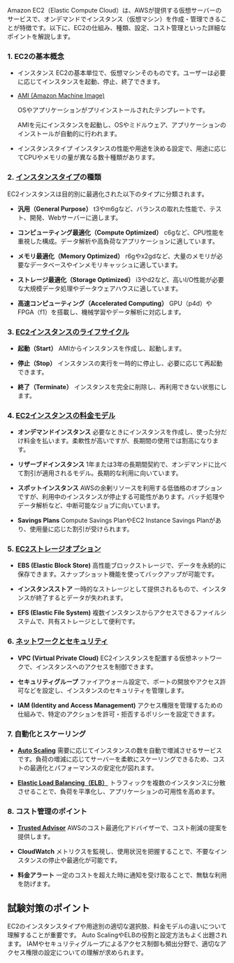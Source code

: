 Amazon EC2（Elastic Compute Cloud）は、AWSが提供する仮想サーバーのサービスで、オンデマンドでインスタンス（仮想マシン）を作成・管理できることが特徴です。以下に、EC2の仕組み、種類、設定、コスト管理といった詳細なポイントを解説します。

### 1. EC2の基本概念

* インスタンス
  EC2の基本単位で、仮想マシンそのものです。ユーザーは必要に応じてインスタンスを起動、停止、終了できます。

* [AMI (Amazon Machine Image)](./AMI.md)

  OSやアプリケーションがプリインストールされたテンプレートです。

  AMIを元にインスタンスを起動し、OSやミドルウェア、アプリケーションのインストールが自動的に行われます。

* インスタンスタイプ
  インスタンスの性能や用途を決める設定で、用途に応じてCPUやメモリの量が異なる数十種類があります。


### 2. [インスタンスタイプ](./INSTANCE_TYPE.md)の種類

EC2インスタンスは目的別に最適化された以下のタイプに分類されます。

* **汎用（General Purpose）**
  t3やm6gなど、バランスの取れた性能で、テスト、開発、Webサーバーに適します。

* **コンピューティング最適化（Compute Optimized）**
  c6gなど、CPU性能を重視した構成。データ解析や高負荷なアプリケーションに適しています。

* **メモリ最適化（Memory Optimized）**
  r6gやx2gdなど、大量のメモリが必要なデータベースやインメモリキャッシュに適しています。

* **ストレージ最適化（Storage Optimized）**
  i3やd2など、高いI/O性能が必要な大規模データ処理やデータウェアハウスに適しています。

* **高速コンピューティング（Accelerated Computing）**
  GPU（p4d）やFPGA（f1）を搭載し、機械学習やデータ解析に対応します。

### 3. [EC2インスタンスのライフサイクル](./LIFECYCLE.md)
* **起動（Start）**
  AMIからインスタンスを作成し、起動します。

* **停止（Stop）**
  インスタンスの実行を一時的に停止し、必要に応じて再起動できます。

* **終了（Terminate）**
  インスタンスを完全に削除し、再利用できない状態にします。

### 4. [EC2インスタンスの料金モデル](./PRICING_MODELS.md)
* **オンデマンドインスタンス**
  必要なときにインスタンスを作成し、使った分だけ料金を払います。柔軟性が高いですが、長期間の使用では割高になります。

* **リザーブドインスタンス**
  1年または3年の長期間契約で、オンデマンドに比べて割引が適用されるモデル。長期的な利用に向いています。

* **スポットインスタンス**
  AWSの余剰リソースを利用する低価格のオプションですが、利用中のインスタンスが停止する可能性があります。バッチ処理やデータ解析など、中断可能なジョブに向いています。

* **Savings Plans**
  Compute Savings PlanやEC2 Instance Savings Planがあり、使用量に応じた割引が受けられます。

### 5. [EC2ストレージオプション](./STORAGE.md)
* **EBS (Elastic Block Store)**
  高性能ブロックストレージで、データを永続的に保存できます。スナップショット機能を使ってバックアップが可能です。

* **インスタンスストア**
  一時的なストレージとして提供されるもので、インスタンスが終了するとデータが失われます。

* **EFS (Elastic File System)**
  複数インスタンスからアクセスできるファイルシステムで、共有ストレージとして便利です。

### 6. [ネットワークとセキュリティ](./NETWORK.md)
* **VPC (Virtual Private Cloud)**
  EC2インスタンスを配置する仮想ネットワークで、インスタンスへのアクセスを制御できます。

* **セキュリティグループ**
  ファイアウォール設定で、ポートの開放やアクセス許可などを設定し、インスタンスのセキュリティを管理します。

* **IAM (Identity and Access Management)**
  アクセス権限を管理するための仕組みで、特定のアクションを許可・拒否するポリシーを設定できます。

### 7. 自動化とスケーリング
* **[Auto Scaling](./AUTO_SCALING.md)**
  需要に応じてインスタンスの数を自動で増減させるサービスです。負荷の増減に応じてサーバーを柔軟にスケーリングできるため、コストの最適化とパフォーマンスの安定化が図れます。

* **[Elastic Load Balancing（ELB）](./ELB.md)**
  トラフィックを複数のインスタンスに分散させることで、負荷を平準化し、アプリケーションの可用性を高めます。

### 8. コスト管理のポイント
* **[Trusted Advisor](./Trusted_Advisor.md)**
  AWSのコスト最適化アドバイザーで、コスト削減の提案を提供します。

* **CloudWatch**
  メトリクスを監視し、使用状況を把握することで、不要なインスタンスの停止や最適化が可能です。

* **料金アラート**
  一定のコストを超えた時に通知を受け取ることで、無駄な利用を防げます。

## 試験対策のポイント
EC2のインスタンスタイプや用途別の適切な選択肢、料金モデルの違いについて理解することが重要です。
Auto ScalingやELBの役割と設定方法もよく出題されます。
IAMやセキュリティグループによるアクセス制御も頻出分野で、適切なアクセス権限の設定についての理解が求められます。
